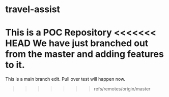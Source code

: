 # travel-assist
This is a POC Repository
<<<<<<< HEAD
We have just branched out from the master and adding features to it.
=======
This is a main branch edit. Pull over test will happen now.
>>>>>>> refs/remotes/origin/master

